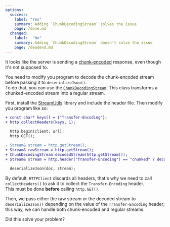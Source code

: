 ```yaml
---
options:
  success:
    label: "Yes"
    summary: Adding `ChunkDecodingStream` solves the issue
    page: /done.md
  changed:
    label:  "No"
    summary: Adding `ChunkDecodingStream` doesn't solve the issue
    page: /deadend.md
---
```


It looks like the server is sending a [chunk-encoded](https://en.wikipedia.org/wiki/Chunked_transfer_encoding) response, even though it's not supposed to.

You need to modify you program to decode the chunk-encoded stream before passing it to `deserializeJson()`.  
To do that, you can use the [`ChunkDecodingStream`](https://github.com/bblanchon/ArduinoStreamUtils#how-to-decode-http-chunks).
This class transforms a chunked-encoded stream into a regular stream.

First, install the [StreamUtils](https://github.com/bblanchon/ArduinoStreamUtils) library and include the header file.
Then modify you program like so:

```patch
+ const char* keys[] = {"Transfer-Encoding"};
+ http.collectHeaders(keys, 1);
  
  http.begin(client, url);
  http.GET();

- Stream& stream = http.getStream();  
+ Stream& rawStream = http.getStream();
+ ChunkDecodingStream decodedStream(http.getStream());  
+ Stream& stream = http.header("Transfer-Encoding") == "chunked" ? decodedStream : rawStream;
  
  deserializeJson(doc, stream);
```

By default, `HTTPClient` discards all headers, that's why we need to call `collectHeaders()` to ask it to collect the `Transfer-Encoding` header.  
This must be done **before** calling `http.GET()`.

Then, we pass either the raw stream or the decoded stream to `deserializeJson()` depending on the value of the `Transfer-Encoding` header; this way, we can handle both chunk-encoded and regular streams.

Did this solve your problem?

